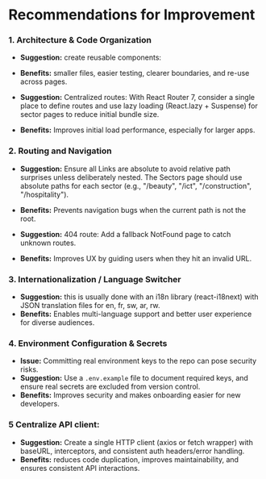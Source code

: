 #  Recommendations for Improvement

### 1. Architecture & Code Organization
* **Suggestion:** create reusable components:
* **Benefits:**  smaller files, easier testing, clearer boundaries, and re-use across pages.

* **Suggestion:** Centralized routes: With React Router 7, consider a single place to define routes and use lazy loading (React.lazy + Suspense) for sector pages to reduce initial bundle size.
* **Benefits:** Improves initial load performance, especially for larger apps.

### 2. Routing and Navigation
* **Suggestion:** Ensure all Links are absolute to avoid relative path surprises unless deliberately nested. The Sectors page should use absolute paths for each sector (e.g., "/beauty", "/ict", "/construction", "/hospitality").
* **Benefits:** Prevents navigation bugs when the current path is not the root.

* **Suggestion:** 404 route: Add a fallback NotFound page to catch unknown routes.
* **Benefits:** Improves UX by guiding users when they hit an invalid URL.

### 3. Internationalization / Language Switcher
* **Suggestion:** this is usually done with an i18n library (react-i18next) with JSON translation files for en, fr, sw, ar, rw.
* **Benefits:** Enables multi-language support and better user experience for diverse audiences.

### 4. Environment Configuration & Secrets

* **Issue:** Committing real environment keys to the repo can pose security risks.
* **Suggestion:** Use a `.env.example` file to document required keys, and ensure real secrets are excluded from version control.
* **Benefits:** Improves security and makes onboarding easier for new developers.

### 5  Centralize API client:
* **Suggestion:**  Create a single HTTP client (axios or fetch wrapper) with baseURL, interceptors, and consistent auth headers/error handling. 
* **Benefits:**  reduces code duplication, improves maintainability, and ensures consistent API interactions.




